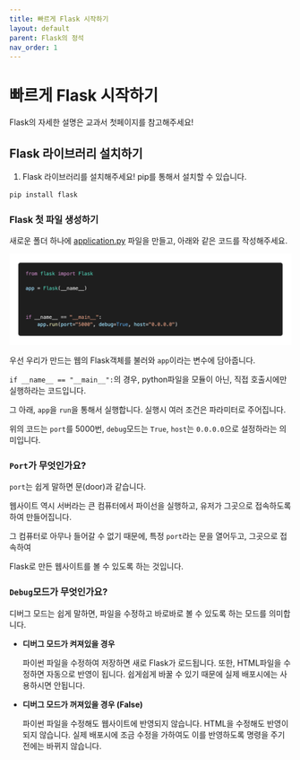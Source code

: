 ```yaml
---
title: 빠르게 Flask 시작하기
layout: default
parent: Flask의 정석
nav_order: 1
---
```


# 빠르게 Flask 시작하기

Flask의 자세한 설명은 교과서 첫페이지를 참고해주세요!

## Flask 라이브러리 설치하기

1. Flask 라이브러리를 설치해주세요! pip를 통해서 설치할 수 있습니다.

```bash
pip install flask
```

### Flask 첫 파일 생성하기

새로운 폴더 하나에 [application.py](http://application.py) 파일을 만들고, 아래와 같은 코드를 작성해주세요.

![./first_init.png](./first_init.png)

우선 우리가 만드는 웹의 Flask객체를 불러와 `app`이라는 변수에 담아줍니다.

`if __name__ == "__main__":`의 경우, python파일을 모듈이 아닌, 직접 호출시에만 실행하라는 코드입니다.

그 아래, `app`을 `run`을 통해서 실행합니다. 실행시 여러 조건은 파라미터로 주어집니다.

위의 코드는 `port`를 5000번, `debug`모드는 `True`, `host`는 `0.0.0.0`으로 설정하라는 의미입니다. 

### `Port`가 무엇인가요?

`port`는 쉽게 말하면 문(door)과 같습니다.

웹사이트 역시 서버라는 큰 컴퓨터에서 파이선을 실행하고, 유저가 그곳으로 접속하도록 하여 만들어집니다.

그 컴퓨터로 아무나 들어갈 수 없기 때문에, 특정 `port`라는 문을 열어두고, 그곳으로 접속하여

Flask로 만든 웹사이트를 볼 수 있도록 하는 것입니다.

### `Debug`모드가 무엇인가요?

디버그 모드는 쉽게 말하면, 파일을 수정하고 바로바로 볼 수 있도록 하는 모드를 의미합니다.

- **디버그 모드가 켜져있을 경우**
    
    파이썬 파일을 수정하여 저장하면 새로 Flask가 로드됩니다.
    또한, HTML파일을 수정하면 자동으로 반영이 됩니다.
    쉽게쉽게 바꿀 수 있기 때문에 실제 배포시에는 사용하시면 안됩니다.
    
- **디버그 모드가 꺼져있을 경우 (False)**
    
    파이썬 파일을 수정해도 웹사이트에 반영되지 않습니다.
    HTML을 수정해도 반영이되지 않습니다.
    실제 배포시에 조금 수정을 가하여도 이를 반영하도록 명령을 주기 전에는 바뀌지 않습니다.